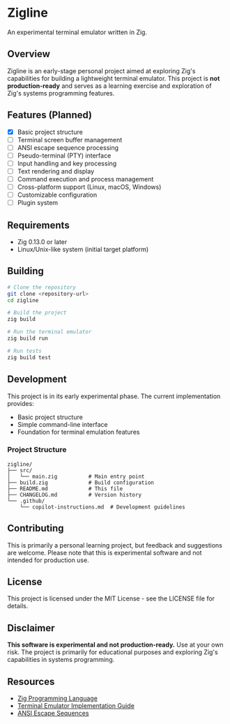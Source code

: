 # Zigline

An experimental terminal emulator written in Zig.

## Overview

Zigline is an early-stage personal project aimed at exploring Zig's capabilities for building a lightweight terminal emulator. This project is **not production-ready** and serves as a learning exercise and exploration of Zig's systems programming features.

## Features (Planned)

- [x] Basic project structure
- [ ] Terminal screen buffer management
- [ ] ANSI escape sequence processing
- [ ] Pseudo-terminal (PTY) interface
- [ ] Input handling and key processing
- [ ] Text rendering and display
- [ ] Command execution and process management
- [ ] Cross-platform support (Linux, macOS, Windows)
- [ ] Customizable configuration
- [ ] Plugin system

## Requirements

- Zig 0.13.0 or later
- Linux/Unix-like system (initial target platform)

## Building

```bash
# Clone the repository
git clone <repository-url>
cd zigline

# Build the project
zig build

# Run the terminal emulator
zig build run

# Run tests
zig build test
```

## Development

This project is in its early experimental phase. The current implementation provides:

- Basic project structure
- Simple command-line interface
- Foundation for terminal emulation features

### Project Structure

```
zigline/
├── src/
│   └── main.zig          # Main entry point
├── build.zig             # Build configuration
├── README.md             # This file
├── CHANGELOG.md          # Version history
└── .github/
    └── copilot-instructions.md  # Development guidelines
```

## Contributing

This is primarily a personal learning project, but feedback and suggestions are welcome. Please note that this is experimental software and not intended for production use.

## License

This project is licensed under the MIT License - see the LICENSE file for details.

## Disclaimer

**This software is experimental and not production-ready.** Use at your own risk. The project is primarily for educational purposes and exploring Zig's capabilities in systems programming.

## Resources

- [Zig Programming Language](https://ziglang.org/)
- [Terminal Emulator Implementation Guide](https://www.uninformativ.de/blog/postings/2018-02-24/0/POSTING-en.html)
- [ANSI Escape Sequences](https://en.wikipedia.org/wiki/ANSI_escape_code)
